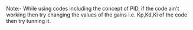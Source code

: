 Note:- While using codes including the concept of PID, if the code ain't working then try changing the values of the gains i.e. Kp,Kd,Ki of the code then try tunning it.
